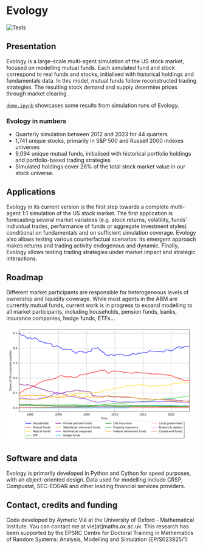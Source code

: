 # Evology 

![Tests](https://github.com/aymericvie/evology/actions/workflows/runs.yml/badge.svg?branch=master)

## Presentation

Evology is a large-scale multi-agent simulation of the US stock market, focused on modelling mutual funds. Each simulated fund and stock correspond to real funds and stocks, initialised with historical holdings and fundamentals data. In this model, mutual funds follow reconstructed trading strategies. The resulting stock demand and supply determine prices through market clearing. 

[```demo.ipynb```](https://github.com/aymericvie/demo-evology/blob/main/demo.ipynb) showcases some results from simulation runs of Evology.

### Evology in numbers
* Quarterly simulation between 2012 and 2023 for 44 quarters
* 1,741 unique stocks, primarily in S&P 500 and Russell 2000 indexes universes
* 9,094 unique mutual funds, initialised with historical portfolio holdings and portfolio-based trading strategies
* Simulated holdings cover 26% of the total stock market value in our stock universe.

## Applications 
Evology in its current version is the first step towards a complete multi-agent 1:1 simulation of the US stock market. The first application is forecasting several market variables (e.g. stock returns, volatility, funds' individual trades, performance of funds or aggregate investment styles) conditional on fundamentals and on sufficient simulation coverage. Evology also allows testing various counterfactual scenarios: its emergent approach makes returns and trading activity endogenous and dynamic. Finally, Evology allows testing trading strategies under market impact and strategic interactions.

## Roadmap
Different market participants are responsible for heterogeneous levels of ownership and liquidity coverage. While most agents in the ABM are currently mutual funds, current work is in progress to expand modelling to all market participants, including households, pension funds, banks, insurance companies, hedge funds, ETFs...

![Market participants share of US corporate equities ownership](https://github.com/aymericvie/demo-evology/blob/main/figures/major_participants_recent_time_prop.png)

## Software and data
Evology is primarily developed in Python and Cython for speed purposes, with an object-oriented design. Data used for modelling include CRSP, Compustat, SEC-EDGAR and other leading financial services providers.

## Contact, credits and funding

Code developed by Aymeric Vié at the University of Oxford - Mathematical Institute. You can contact me at vie[at]maths.ox.ac.uk. 
This research has been supported by the EPSRC Centre for Doctoral Training in Mathematics of Random Systems: Analysis, Modelling and Simulation (EP/S023925/1)
